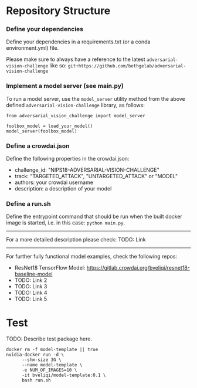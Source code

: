 # Repository Structure

### Define your dependencies

Define your dependencies in a requirements.txt (or a conda environment.yml) file.

Please make sure to always have a reference to the latest `adversarial-vision-challenge` like so:
`git+https://github.com/bethgelab/adversarial-vision-challenge`

### Implement a model server (see main.py)

To run a model server, use the `model_server` utility method from the above defined `adversarial-vision-challenge` library, as follows:

```
from adversarial_vision_challenge import model_server

foolbox_model = load_your_model()
model_server(foolbox_model)

```


### Define a crowdai.json

Define the following properties in the crowdai.json:

- challenge_id: "NIPS18-ADVERSARIAL-VISION-CHALLENGE"
- track: "TARGETED_ATTACK", "UNTARGETED_ATTACK" or "MODEL"
- authors: your crowdai username
- description: a description of your model


### Define a run.sh

Define the entrypoint command that should be run when the built docker image is started, i.e. in this case: `python main.py`.

---

For a more detailed description please check:
TODO: Link

---

For further fully functional model examples, check the following repos:

- ResNet18 TensorFlow Model: https://gitlab.crowdai.org/bveliqi/resnet18-baseline-model
- TODO: Link 2
- TODO: Link 3
- TODO: Link 4
- TODO: Link 5



# Test

TODO: Describe test package here.

```
docker rm -f model-template || true
nvidia-docker run -d \
      --shm-size 3G \
      --name model-template \
      -e NUM_OF_IMAGES=10 \
      -it bveliqi/model-template:0.1 \
      bash run.sh
```